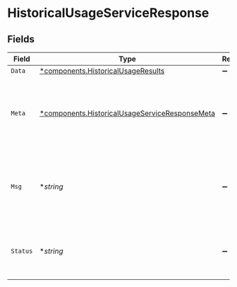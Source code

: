 # HistoricalUsageServiceResponse


## Fields

| Field                                                                                                           | Type                                                                                                            | Required                                                                                                        | Description                                                                                                     |
| --------------------------------------------------------------------------------------------------------------- | --------------------------------------------------------------------------------------------------------------- | --------------------------------------------------------------------------------------------------------------- | --------------------------------------------------------------------------------------------------------------- |
| `Data`                                                                                                          | [*components.HistoricalUsageResults](../../models/components/historicalusageresults.md)                         | :heavy_minus_sign:                                                                                              | N/A                                                                                                             |
| `Meta`                                                                                                          | [*components.HistoricalUsageServiceResponseMeta](../../models/components/historicalusageserviceresponsemeta.md) | :heavy_minus_sign:                                                                                              | Meta information about the scope of the query in a human readable format.                                       |
| `Msg`                                                                                                           | **string*                                                                                                       | :heavy_minus_sign:                                                                                              | If the query was not successful, this will provide a string that explains why.                                  |
| `Status`                                                                                                        | **string*                                                                                                       | :heavy_minus_sign:                                                                                              | Whether or not we were able to successfully execute the query.                                                  |